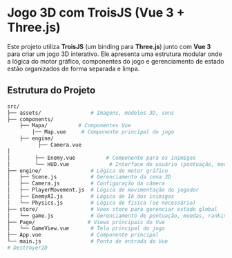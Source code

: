 # Jogo 3D com TroisJS (Vue 3 + Three.js)

Este projeto utiliza **TroisJS** (um binding para **Three.js**) junto com **Vue 3** para criar um jogo 3D interativo. Ele apresenta uma estrutura modular onde a lógica do motor gráfico, componentes do jogo e gerenciamento de estado estão organizados de forma separada e limpa.

## Estrutura do Projeto

```bash
src/
├── assets/                # Imagens, modelos 3D, sons
├── components/  
    ├── Mapa/          # Componentes Vue
        |── Map.vue     # Componente principal do jogo
    ├── engine/  
          ├── Camera.vue                                                                                    
│         
│        ├── Enemy.vue          # Componente para os inimigos
│        └── HUD.vue             # Interface de usuário (pontuação, moedas, etc.)
├── engine/                # Lógica do motor gráfico
│   ├── Scene.js           # Gerenciamento da cena 3D
│   ├── Camera.js          # Configuração da câmera
│   ├── PlayerMovement.js  # Lógica de movimentação do jogador
│   ├── EnemyAI.js         # Lógica de IA dos inimigos
│   └── Physics.js         # Lógica de física (se necessário)
├── store/                 # Vuex store para gerenciar estado global
│   └── game.js            # Gerenciamento de pontuação, moedas, ranking
├── Page/                 # Views principais do Vue
│   └── GameView.vue       # Tela principal do jogo
├── App.vue                # Componente principal
└── main.js                # Ponto de entrada do Vue
#   D e s t r o y e r 2 D  
 